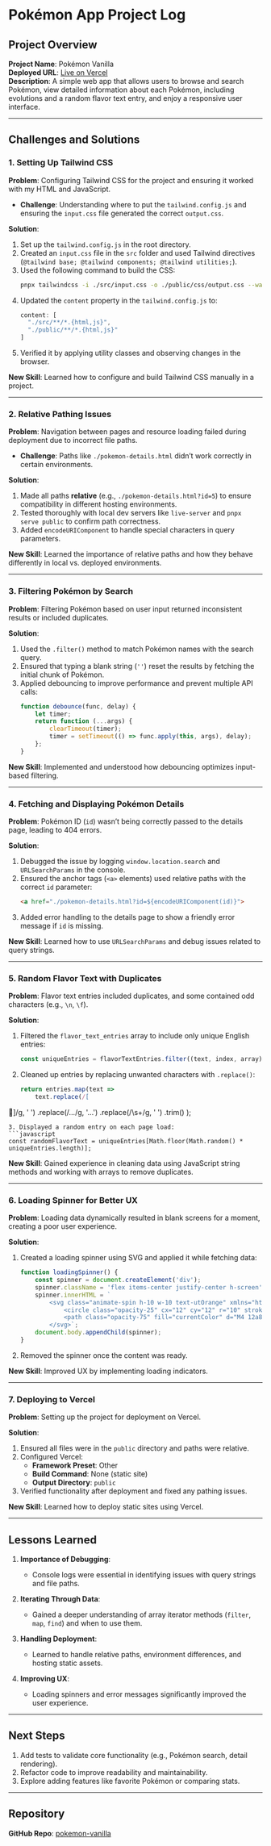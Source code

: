 # Pokémon App Project Log

## Project Overview
**Project Name**: Pokémon Vanilla  
**Deployed URL**: [Live on Vercel](https://pokemonvanilla.vercel.app)  
**Description**: A simple web app that allows users to browse and search Pokémon, view detailed information about each Pokémon, including evolutions and a random flavor text entry, and enjoy a responsive user interface.

---

## Challenges and Solutions

### 1. **Setting Up Tailwind CSS**
**Problem**: Configuring Tailwind CSS for the project and ensuring it worked with my HTML and JavaScript.
- **Challenge**: Understanding where to put the `tailwind.config.js` and ensuring the `input.css` file generated the correct `output.css`.

**Solution**:
1. Set up the `tailwind.config.js` in the root directory.
2. Created an `input.css` file in the `src` folder and used Tailwind directives (`@tailwind base; @tailwind components; @tailwind utilities;`).
3. Used the following command to build the CSS:
   ```bash
   pnpx tailwindcss -i ./src/input.css -o ./public/css/output.css --watch
   ```
4. Updated the `content` property in the `tailwind.config.js` to:
   ```javascript
   content: [
     "./src/**/*.{html,js}",
     "./public/**/*.{html,js}"
   ]
   ```
5. Verified it by applying utility classes and observing changes in the browser.

**New Skill**: Learned how to configure and build Tailwind CSS manually in a project.

---

### 2. **Relative Pathing Issues**
**Problem**: Navigation between pages and resource loading failed during deployment due to incorrect file paths.
- **Challenge**: Paths like `./pokemon-details.html` didn’t work correctly in certain environments.

**Solution**:
1. Made all paths **relative** (e.g., `./pokemon-details.html?id=5`) to ensure compatibility in different hosting environments.
2. Tested thoroughly with local dev servers like `live-server` and `pnpx serve public` to confirm path correctness.
3. Added `encodeURIComponent` to handle special characters in query parameters.

**New Skill**: Learned the importance of relative paths and how they behave differently in local vs. deployed environments.

---

### 3. **Filtering Pokémon by Search**
**Problem**: Filtering Pokémon based on user input returned inconsistent results or included duplicates.

**Solution**:
1. Used the `.filter()` method to match Pokémon names with the search query.
2. Ensured that typing a blank string (`''`) reset the results by fetching the initial chunk of Pokémon.
3. Applied debouncing to improve performance and prevent multiple API calls:
   ```javascript
   function debounce(func, delay) {
       let timer;
       return function (...args) {
           clearTimeout(timer);
           timer = setTimeout(() => func.apply(this, args), delay);
       };
   }
   ```

**New Skill**: Implemented and understood how debouncing optimizes input-based filtering.

---

### 4. **Fetching and Displaying Pokémon Details**
**Problem**: Pokémon ID (`id`) wasn’t being correctly passed to the details page, leading to 404 errors.

**Solution**:
1. Debugged the issue by logging `window.location.search` and `URLSearchParams` in the console.
2. Ensured the anchor tags (`<a>` elements) used relative paths with the correct `id` parameter:
   ```html
   <a href="./pokemon-details.html?id=${encodeURIComponent(id)}">
   ```
3. Added error handling to the details page to show a friendly error message if `id` is missing.

**New Skill**: Learned how to use `URLSearchParams` and debug issues related to query strings.

---

### 5. **Random Flavor Text with Duplicates**
**Problem**: Flavor text entries included duplicates, and some contained odd characters (e.g., `\n`, `\f`).

**Solution**:
1. Filtered the `flavor_text_entries` array to include only unique English entries:
   ```javascript
   const uniqueEntries = flavorTextEntries.filter((text, index, array) => array.indexOf(text) === index);
   ```
2. Cleaned up entries by replacing unwanted characters with `.replace()`:
   ```javascript
   return entries.map(text =>
       text.replace(/[
]/g, ' ')
           .replace(/…/g, '...')
           .replace(/\s+/g, ' ')
           .trim()
   );
   ```
3. Displayed a random entry on each page load:
   ```javascript
   const randomFlavorText = uniqueEntries[Math.floor(Math.random() * uniqueEntries.length)];
   ```

**New Skill**: Gained experience in cleaning data using JavaScript string methods and working with arrays to remove duplicates.

---

### 6. **Loading Spinner for Better UX**
**Problem**: Loading data dynamically resulted in blank screens for a moment, creating a poor user experience.

**Solution**:
1. Created a loading spinner using SVG and applied it while fetching data:
   ```javascript
   function loadingSpinner() {
       const spinner = document.createElement('div');
       spinner.className = 'flex items-center justify-center h-screen';
       spinner.innerHTML = `
           <svg class="animate-spin h-10 w-10 text-utOrange" xmlns="http://www.w3.org/2000/svg" fill="none" viewBox="0 0 24 24">
               <circle class="opacity-25" cx="12" cy="12" r="10" stroke="currentColor" stroke-width="4"></circle>
               <path class="opacity-75" fill="currentColor" d="M4 12a8 8 0 018-8v8z"></path>
           </svg>`;
       document.body.appendChild(spinner);
   }
   ```
2. Removed the spinner once the content was ready.

**New Skill**: Improved UX by implementing loading indicators.

---

### 7. **Deploying to Vercel**
**Problem**: Setting up the project for deployment on Vercel.

**Solution**:
1. Ensured all files were in the `public` directory and paths were relative.
2. Configured Vercel:
   - **Framework Preset**: Other
   - **Build Command**: None (static site)
   - **Output Directory**: `public`
3. Verified functionality after deployment and fixed any pathing issues.

**New Skill**: Learned how to deploy static sites using Vercel.

---

## Lessons Learned
1. **Importance of Debugging**:
   - Console logs were essential in identifying issues with query strings and file paths.

2. **Iterating Through Data**:
   - Gained a deeper understanding of array iterator methods (`filter`, `map`, `find`) and when to use them.

3. **Handling Deployment**:
   - Learned to handle relative paths, environment differences, and hosting static assets.

4. **Improving UX**:
   - Loading spinners and error messages significantly improved the user experience.

---

## Next Steps
1. Add tests to validate core functionality (e.g., Pokémon search, detail rendering).
2. Refactor code to improve readability and maintainability.
3. Explore adding features like favorite Pokémon or comparing stats.

---

## Repository
**GitHub Repo**: [pokemon-vanilla](https://github.com/rooted92/pokemon-vanilla)

